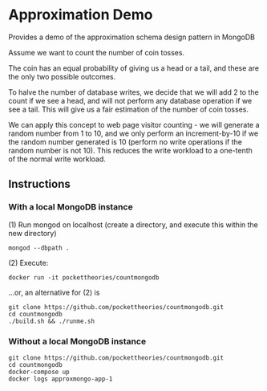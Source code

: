 # Approximation Demo

Provides a demo of the approximation schema design pattern in MongoDB

Assume we want to count the number of coin tosses. 

The coin has an equal probability of giving us a head or a tail, and these are the only two possible outcomes.

To halve the number of database writes, we decide that we will add 2 to the count if we see a head, and will not perform any database operation if we see a tail. This will give us a fair estimation of the number of coin tosses.

We can apply this concept to web page visitor counting - we will generate a random number from 1 to 10, and we only perform an increment-by-10 if we the random number generated is 10 (perform no write operations if the random number is not 10). This reduces the write workload to a one-tenth of the normal write workload.

## Instructions

### With a local MongoDB instance

(1) Run mongod on localhost (create a directory, and execute this within the new directory)
```
mongod --dbpath .
```

(2) Execute: 
```
docker run -it pockettheories/countmongodb
```
...or, an alternative for (2) is 
```
git clone https://github.com/pockettheories/countmongodb.git
cd countmongodb
./build.sh && ./runme.sh
```

### Without a local MongoDB instance

```
git clone https://github.com/pockettheories/countmongodb.git
cd countmongodb
docker-compose up
docker logs approxmongo-app-1
```
